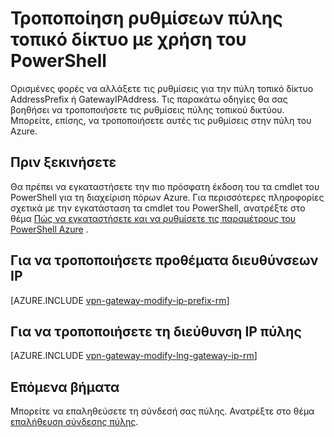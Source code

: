 <properties
   pageTitle="Τροποποίηση IP πύλης και στα προθέματα διεύθυνση IP του τοπικού δικτύου πύλης | Microsoft Azure"
   description="Σε αυτό το άρθρο σάς καθοδηγεί αλλαγή προθέματα διεύθυνση IP για την πύλη τοπικού δικτύου"
   services="vpn-gateway"
   documentationCenter="na"
   authors="cherylmc"
   manager="carmonm"
   editor=""
   tags="azure-resource-manager"/>

<tags
   ms.service="vpn-gateway"
   ms.devlang="na"
   ms.topic="article"
   ms.tgt_pltfrm="na"
   ms.workload="infrastructure-services"
   ms.date="08/08/2016"
   ms.author="cherylmc"/>

# <a name="modify-local-network-gateway-settings-using-powershell"></a>Τροποποίηση ρυθμίσεων πύλης τοπικό δίκτυο με χρήση του PowerShell

Ορισμένες φορές να αλλάξετε τις ρυθμίσεις για την πύλη τοπικό δίκτυο AddressPrefix ή GatewayIPAddress. Τις παρακάτω οδηγίες θα σας βοηθήσει να τροποποιήσετε τις ρυθμίσεις πύλης τοπικού δικτύου. Μπορείτε, επίσης, να τροποποιήσετε αυτές τις ρυθμίσεις στην πύλη του Azure.

## <a name="before-you-begin"></a>Πριν ξεκινήσετε
    
Θα πρέπει να εγκαταστήσετε την πιο πρόσφατη έκδοση του τα cmdlet του PowerShell για τη διαχείριση πόρων Azure. Για περισσότερες πληροφορίες σχετικά με την εγκατάσταση τα cmdlet του PowerShell, ανατρέξτε στο θέμα [Πώς να εγκαταστήσετε και να ρυθμίσετε τις παραμέτρους του PowerShell Azure](../powershell-install-configure.md) .

## <a name="to-modify-ip-address-prefixes"></a>Για να τροποποιήσετε προθέματα διευθύνσεων IP

[AZURE.INCLUDE [vpn-gateway-modify-ip-prefix-rm](../../includes/vpn-gateway-modify-ip-prefix-rm-include.md)]

## <a name="to-modify-the-gateway-ip-address"></a>Για να τροποποιήσετε τη διεύθυνση IP πύλης

[AZURE.INCLUDE [vpn-gateway-modify-lng-gateway-ip-rm](../../includes/vpn-gateway-modify-lng-gateway-ip-rm-include.md)]

## <a name="next-steps"></a>Επόμενα βήματα

Μπορείτε να επαληθεύσετε τη σύνδεσή σας πύλης. Ανατρέξτε στο θέμα [επαλήθευση σύνδεσης πύλης](vpn-gateway-verify-connection-resource-manager.md).

